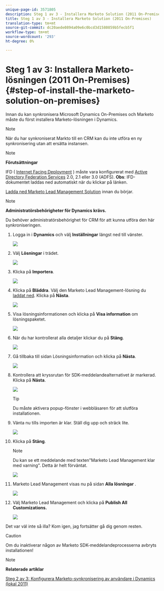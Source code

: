 ```yaml
---
unique-page-id: 3571805
description: Steg 1 av 3 - Installera Marketo Solution (2011 On-Premises) - Marketo Docs - Produktdokumentation
title: Steg 1 av 3 - Installera Marketo Solution (2011 On-Premises)
translation-type: tm+mt
source-git-commit: dc20aede0894a09e6c0bcd3d1580859b5fecb5f1
workflow-type: tm+mt
source-wordcount: '293'
ht-degree: 0%

---
```



# Steg 1 av 3: Installera Marketo-lösningen (2011 On-Premises) {#step-of-install-the-marketo-solution-on-premises}

Innan du kan synkronisera Microsoft Dynamics On-Premises och Marketo måste du först installera Marketo-lösningen i Dynamics.

>[!NOTE]
>
>När du har synkroniserat Markto till en CRM kan du inte utföra en ny synkronisering utan att ersätta instansen.

>[!NOTE]
>
>**Förutsättningar**
>
>IFD ( [Internet Facing Deployment](http://www.microsoft.com/en-us/download/confirmation.aspx?id=41701) ) måste vara konfigurerat med [Active Directory Federation Services](https://msdn.microsoft.com/en-us/library/bb897402.aspx) 2.0, 2.1 eller 3.0 (ADFS). **Obs**: IFD-dokumentet laddas ned automatiskt när du klickar på länken.
>
>[Ladda ned Marketo Lead Management Solution](../../../../../product-docs/crm-sync/microsoft-dynamics-sync/sync-setup/download-the-marketo-lead-management-solution.md) innan du börjar.

>[!NOTE]
>
>**Administratörsbehörigheter för Dynamics krävs.**
>
>Du behöver administratörsbehörighet för CRM för att kunna utföra den här synkroniseringen.

1. Logga in i **Dynamics** och välj **Inställningar** längst ned till vänster.

   ![](assets/image2015-4-2-11-3a32-3a53.png)

1. Välj **Lösningar** i trädet.

   ![](assets/image2015-4-2-11-3a35-3a28.png)

1. Klicka på **Importera**.

   ![](assets/image2015-4-2-11-3a37-3a33.png)

1. Klicka på **Bläddra**. Välj den Marketo Lead Management-lösning du [laddat ned](../../../../../product-docs/crm-sync/microsoft-dynamics-sync/sync-setup/download-the-marketo-lead-management-solution.md). Klicka på **Nästa**.

   ![](assets/image2015-4-2-11-3a40-3a33.png)

1. Visa lösningsinformationen och klicka på **Visa information** om lösningspaketet.

   ![](assets/image2015-11-18-11-3a12-3a8.png)

1. När du har kontrollerat alla detaljer klickar du på **Stäng**.

   ![](assets/image2015-10-9-14-3a57-3a3.png)

1. Gå tillbaka till sidan Lösningsinformation och klicka på **Nästa**.

   ![](assets/image2015-4-2-11-3a41-3a48.png)

1. Kontrollera att kryssrutan för SDK-meddelandealternativet är markerad. Klicka på **Nästa**.

   ![](assets/image2015-4-2-11-3a42-3a37.png)

   >[!TIP]
   >
   >Du måste aktivera popup-fönster i webbläsaren för att slutföra installationen.

1. Vänta nu tills importen är klar. Ställ dig upp och sträck lite.

   ![](assets/image2015-4-2-11-3a43-3a51.png)

1. Klicka på **Stäng**.

   >[!NOTE]
   >
   >Du kan se ett meddelande med texten&quot;Marketo Lead Management klar med varning&quot;. Detta är helt förväntat.

   ![](assets/image2015-4-2-11-3a44-3a44.png)

1. Marketo Lead Management visas nu på sidan **Alla lösningar** .

   ![](assets/image2015-4-2-11-3a46-3a55.png)

1. Välj Marketo Lead Management och klicka på **Publish All Customizations.**

   ![](assets/image2015-4-2-11-3a48-3a21.png)

Det var väl inte så illa? Kom igen, jag fortsätter gå dig genom resten.

>[!CAUTION]
>
>Om du inaktiverar någon av Marketo SDK-meddelandeprocesserna avbryts installationen!

>[!NOTE]
>
>**Relaterade artiklar**
>
>[Steg 2 av 3: Konfigurera Marketo-synkronisering av användare i Dynamics (lokal 2011)](step-2-of-3-set-up.md)
